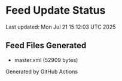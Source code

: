 # Feed Update Status
Last updated: Mon Jul 21 15:12:03 UTC 2025

## Feed Files Generated
- master.xml (52909 bytes)

Generated by GitHub Actions
